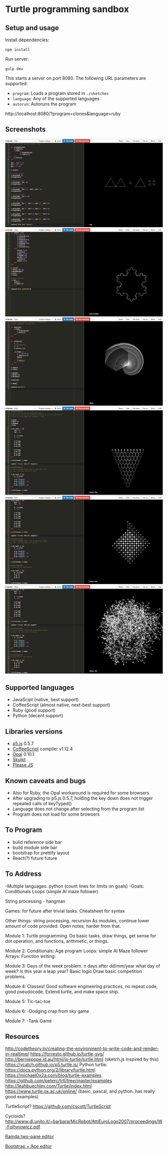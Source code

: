 # Turtle programming sandbox

## Setup and usage

Install dependencies:

```
npm install
```

Run server:

```
gulp dev
```

This starts a server on port 8080. The following URL parameters are supported:

- `program`: Loads a program stored in `./sketches`
- `language`: Any of the supported languages
- `autorun`: Autoruns the program

http://localhost:8080/?program=clones&language=ruby

## Screenshots
![](Screenshots/B1A4%20Good%20Timing.png)
![](Screenshots/Koch%20Snowflake.png)
![](Screenshots/Spiral.png)
![](Screenshots/Clones%20--%20Binary%20tree.png)
![](Screenshots/Clones%20--%20Pattern.png)
![](Screenshots/Clones%20--%20Plant%20roots.png)

## Supported languages
- JavaScipt (native, best support)
- CoffeeScript (almost native, next-best support)
- Ruby (good support)
- Python (decent support)

## Libraries versions
- [p5.js](https://p5js.org/) 0.5.7
- [CoffeeScript](http://coffeescript.org/) compiler v1.12.4
- [Opal](http://opalrb.org/) 0.10.1
- [Skulpt](http://www.skulpt.org/)
- [Please JS](http://www.checkman.io/please/)

## Known caveats and bugs
- Also for Ruby, the Opal workaround is required for some browsers
- After upgrading to p5.js 0.5.7, holding the key down does not trigger repeated calls of keyTyped()
- Language does not change after selecting from the program list
- Program does not load for some browsers

## To Program
- bulid reference side bar
- build module side bar
- bootstrap for prettify layout
- React(?) future future

## To Address
-Multiple languages. python (count lines for limits on goals)
-Goals:
  Conditionals
  Loops (simple AI maze follower)
  
  String processing - hangman
  
  Games: for future after trivial tasks.
  Cheatsheet for syntax
  
Other things: string processing, recursion
As modules, continue lower amount of code provided.
Open notes, harder from that.

Module 1:
Turtle programming.
Do basic tasks, draw things, get sense for dot operation, and functions, arithmetic, or things.

Module 2:
Conditionals: Age program
Loops: simple AI Maze follower
Arrays:
Function writing:

Module 3:
Days of the week problem. n days after dd/mm/year what day of week?
Is this year a leap year?
Basic logic
Draw basic competition problems.

Module 4:
Classes!
Good software engineering practices, no repeat code, good pseudocode.
Extend turtle, and make space ship.

Module 5:
Tic-tac-toe

Module 6:
-Dodging crap from sky game

Module 7:
-Tank Game


  
## Resources
http://codetheory.in/creating-the-environment-to-write-code-and-render-in-realtime/
https://forresto.github.io/turtle-svg/
http://berniepope.id.au/html/js-turtle/turtle.html (sketch.js inspired by this)
https://ycatch.github.io/p5.turtle.js/
Python turtle: https://docs.python.org/2/library/turtle.html
https://michael0x2a.com/blog/turtle-examples
https://github.com/peterc/trtl/tree/master/examples
http://leahbuechley.com/Turtle/index.html
https://www.turtle.ox.ac.uk/online/ (basic, pascal, and python. has really good examples)

TurtleScript?  https://github.com/cscott/TurtleScript

Cycloids?
http://www.di.unito.it/~barbara/MicRobot/AttiEuroLogo2007/proceedings/W-Foltynowicz.pdf

[Ramda two-pane editor](http://ramdajs.com/repl)

[Bootstrap + Ace editor](http://www.bootply.com/hYVxKShFtM)
